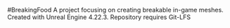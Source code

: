 #BreakingFood
A project focusing on creating breakable in-game meshes. Created with Unreal Engine 4.22.3. Repository requires Git-LFS
